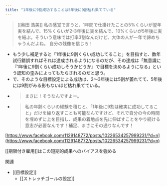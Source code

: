 ```yaml
---
title: "1年後に9割成功することは5年後に9割枯れ果てている"
---
```


> [[奥田 浩美]] 私の感覚で言うと、1年間で仕掛けたことの5%くらいが翌年実を結んで、15%くらいが2-3年後に実を結んで、10%くらいが5年後に実を結ぶ。そういう意味では打率3割なんだけど、大体の人が一年で諦めちゃうんだよね。
>  自分の残像を信じろ！
- もう少し補足すると「1年後に9割くらい成功してること」を目指すと、数年試行錯誤すればそれは達成されるようになるのだが、その達成は「無意識に『1年後に9割くらい成功しそうかどうか』で目標を決めるようになる」という認知の歪みによってもたらされるのだと思う。
- で、そのような目標設定による成功は、2〜3年後には5割が萎れてて、5年後には9割がみる影もないほど枯れ果てている。
- > まさに！そうなんですよー。
- >  私の年齢くらいの経験を積むと、「1年後に9割は確実に成功してること」だけを繰り返すことも可能なんですけど、それで自分の今の時間を埋めずに上を目指し、成果の着地点を先に伸ばすことをやり続ける意志が必要なんです！補足、まさにその通りなんです！

[https://www.facebook.com/1129148772/posts/10226534257999231/?d=n](https://www.facebook.com/1129148772/posts/10226534257999231/?d=n)

[[期限付き雇用]]はこの短期的成果へのバイアスを強める

関連
- [[目標設定]]
    - [[ストレッチゴールの設定]]
